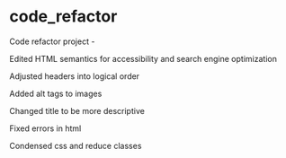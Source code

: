 # code_refactor
Code refactor project - 

Edited HTML semantics for accessibility and search engine optimization

Adjusted headers into logical order 

Added alt tags to images

Changed title to be more descriptive

Fixed errors in html

Condensed css and reduce classes
